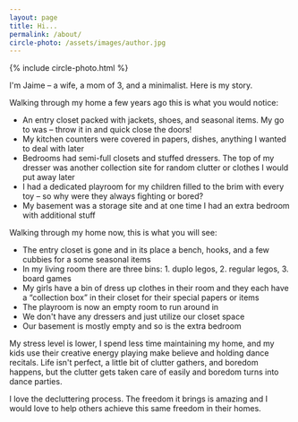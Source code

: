 ```yaml
---
layout: page
title: Hi...
permalink: /about/
circle-photo: /assets/images/author.jpg
---
```


{% include circle-photo.html %}

I'm Jaime – a wife, a mom of 3, and a minimalist. Here is my story.

Walking through my home a few years ago this is what you would notice:

* An entry closet packed with jackets, shoes, and seasonal items. My go to was – throw it in and quick close the doors!
* My kitchen counters were covered in papers, dishes, anything I wanted to deal with later
* Bedrooms had semi-full closets and stuffed dressers. The top of my dresser was another collection site for random clutter or clothes I would put away later
* I had a dedicated playroom for my children filled to the brim with every toy – so why were they always fighting or bored?
* My basement was a storage site and at one time I had an extra bedroom with additional stuff

Walking through my home now, this is what you will see:

* The entry closet is gone and in its place a bench, hooks, and a few cubbies for a some seasonal items
* In my living room there are three bins: 1. duplo legos, 2. regular legos, 3. board games
* My girls have a bin of dress up clothes in their room and they each have a “collection box” in their closet for their special papers or items
* The playroom is now an empty room to run around in
* We don't have any dressers and just utilize our closet space
* Our basement is mostly empty and so is the extra bedroom

My stress level is lower, I spend less time maintaining my home, and my kids use their creative energy playing make believe and holding dance recitals. Life isn't perfect, a little bit of clutter gathers, and boredom happens, but the clutter gets taken care of easily and boredom turns into dance parties.

I love the decluttering process. The freedom it brings is amazing and I would love to help others achieve this same freedom in their homes.
